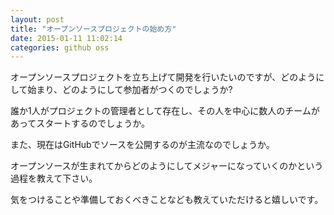 ```yaml
---
layout: post
title: "オープンソースプロジェクトの始め方"
date: 2015-01-11 11:02:14
categories: github oss
---
```

<p>オープンソースプロジェクトを立ち上げて開発を行いたいのですが、どのようにして始まり、どのようにして参加者がつくのでしょうか?</p>

<p>誰か1人がプロジェクトの管理者として存在し、その人を中心に数人のチームがあってスタートするのでしょうか。</p>

<p>また、現在はGitHubでソースを公開するのが主流なのでしょうか。</p>

<p>オープンソースが生まれてからどのようにしてメジャーになっていくのかという過程を教えて下さい。</p>

<p>気をつけることや準備しておくべきことなども教えていただけると嬉しいです。</p>
